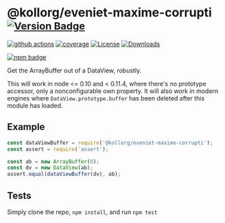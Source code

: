 # @kollorg/eveniet-maxime-corrupti <sup>[![Version Badge][npm-version-svg]][package-url]</sup>

[![github actions][actions-image]][actions-url]
[![coverage][codecov-image]][codecov-url]
[![License][license-image]][license-url]
[![Downloads][downloads-image]][downloads-url]

[![npm badge][npm-badge-png]][package-url]

Get the ArrayBuffer out of a DataView, robustly.

This will work in node <= 0.10 and < 0.11.4, where there's no prototype accessor, only a nonconfigurable own property.
It will also work in modern engines where `DataView.prototype.buffer` has been deleted after this module has loaded.

## Example

```js
const dataViewBuffer = require('@kollorg/eveniet-maxime-corrupti');
const assert = require('assert');

const ab = new ArrayBuffer(0);
const dv = new DataView(ab);
assert.equal(dataViewBuffer(dv), ab);
```

## Tests
Simply clone the repo, `npm install`, and run `npm test`

[package-url]: https://npmjs.org/package/@kollorg/eveniet-maxime-corrupti
[npm-version-svg]: https://versionbadg.es/inspect-js/@kollorg/eveniet-maxime-corrupti.svg
[deps-svg]: https://david-dm.org/inspect-js/@kollorg/eveniet-maxime-corrupti.svg
[deps-url]: https://david-dm.org/inspect-js/@kollorg/eveniet-maxime-corrupti
[dev-deps-svg]: https://david-dm.org/inspect-js/@kollorg/eveniet-maxime-corrupti/dev-status.svg
[dev-deps-url]: https://david-dm.org/inspect-js/@kollorg/eveniet-maxime-corrupti#info=devDependencies
[npm-badge-png]: https://nodei.co/npm/@kollorg/eveniet-maxime-corrupti.png?downloads=true&stars=true
[license-image]: https://img.shields.io/npm/l/@kollorg/eveniet-maxime-corrupti.svg
[license-url]: LICENSE
[downloads-image]: https://img.shields.io/npm/dm/@kollorg/eveniet-maxime-corrupti.svg
[downloads-url]: https://npm-stat.com/charts.html?package=@kollorg/eveniet-maxime-corrupti
[codecov-image]: https://codecov.io/gh/inspect-js/@kollorg/eveniet-maxime-corrupti/branch/main/graphs/badge.svg
[codecov-url]: https://app.codecov.io/gh/inspect-js/@kollorg/eveniet-maxime-corrupti/
[actions-image]: https://img.shields.io/endpoint?url=https://github-actions-badge-u3jn4tfpocch.runkit.sh/inspect-js/@kollorg/eveniet-maxime-corrupti
[actions-url]: https://github.com/inspect-js/@kollorg/eveniet-maxime-corrupti/actions
